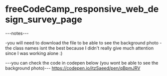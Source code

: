 # freeCodeCamp_responsive_web_design_survey_page

---notes---

-you will need to download the file to be able to see the background photo
-the class names isnt the best because I didn't really give much attention since I was working alone :)

---you can check the code in codepen below (you wont be able to see the background photo)---
https://codepen.io/itzSaeed/pen/qBpmJRV
